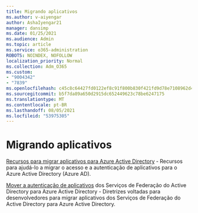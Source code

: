 ```yaml
---
title: Migrando aplicativos
ms.author: v-aiyengar
author: AshaIyengar21
manager: dansimp
ms.date: 01/25/2021
ms.audience: Admin
ms.topic: article
ms.service: o365-administration
ROBOTS: NOINDEX, NOFOLLOW
localization_priority: Normal
ms.collection: Adm_O365
ms.custom:
- "9004342"
- "7839"
ms.openlocfilehash: c45c8c64427fd0122ef8c91f800b830f421fd9d78e7108962d4053700a3da519
ms.sourcegitcommit: b5f7da89a650d2915dc652449623c78be6247175
ms.translationtype: MT
ms.contentlocale: pt-BR
ms.lasthandoff: 08/05/2021
ms.locfileid: "53975305"
---
```

# <a name="migrating-applications"></a>Migrando aplicativos

[Recursos para migrar aplicativos para Azure Active Directory](https://docs.microsoft.com/azure/active-directory/manage-apps/migration-resources) - Recursos para ajudá-lo a migrar o acesso e a autenticação de aplicativos para o Azure Active Directory (Azure AD).

[Mover a autenticação de aplicativos](https://docs.microsoft.com/azure/active-directory/manage-apps/migrate-adfs-apps-to-azure) dos Serviços de Federação do Active Directory para Azure Active Directory - Diretrizes voltadas para desenvolvedores para migrar aplicativos dos Serviços de Federação do Active Directory para Azure Active Directory.